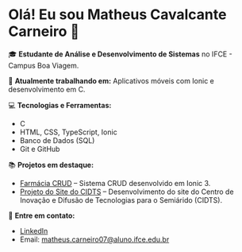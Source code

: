 # Olá! Eu sou Matheus Cavalcante Carneiro 👋

🎓 **Estudante de Análise e Desenvolvimento de Sistemas** no IFCE - Campus Boa Viagem.

🚀 **Atualmente trabalhando em:** Aplicativos móveis com Ionic e desenvolvimento em C.

💻 **Tecnologias e Ferramentas:**
- C
- HTML, CSS, TypeScript, Ionic
- Banco de Dados (SQL)
- Git e GitHub

📚 **Projetos em destaque:**
- [Farmácia CRUD](https://github.com/MatheusCarneir0/App-Farmacia-Ionic) – Sistema CRUD desenvolvido em Ionic 3.
- [Projeto do Site do CIDTS](https://github.com/MatheusCarneir0/Projeto-Site-CIDTS) – Desenvolvimento do site do Centro de Inovação e Difusão de Tecnologias para o Semiárido (CIDTS).

🔗 **Entre em contato:**
- [LinkedIn](https://www.linkedin.com/in/matheus-cavalcante-carneiro-443008308/)
- Email: [matheus.carneiro07@aluno.ifce.edu.br](mailto:matheus.carneiro07@aluno.ifce.edu.br)
